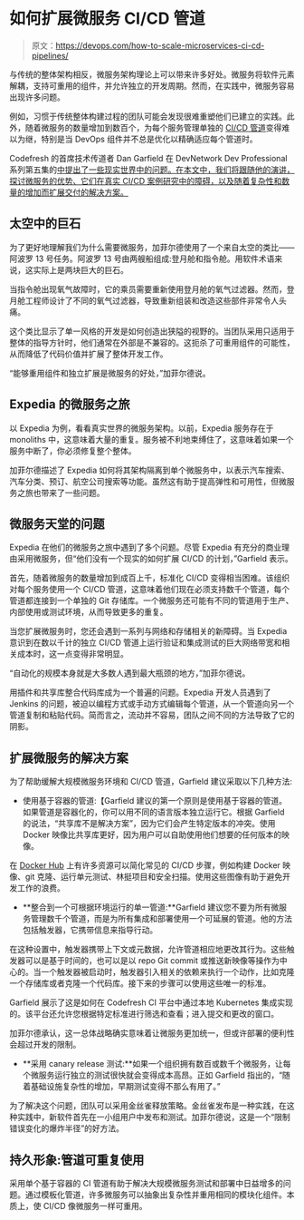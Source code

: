 # 如何扩展微服务 CI/CD 管道

> 原文：<https://devops.com/how-to-scale-microservices-ci-cd-pipelines/>

与传统的整体架构相反，微服务架构理论上可以带来许多好处。微服务将软件元素解耦，支持可重用的组件，并允许独立的开发周期。然而，在实践中，微服务容易出现许多问题。

例如，习惯于传统整体构建过程的团队可能会发现很难重塑他们已建立的实践。此外，随着微服务的数量增加到数百个，为每个服务管理单独的 [CI/CD 管道](https://devops.com/how-to-implement-an-effective-ci-cd-pipeline/)变得难以为继，特别是当 DevOps 组件并不总是优化以精确适应每个管道时。

Codefresh 的首席技术传道者 Dan Garfield 在 DevNetwork Dev Professional 系列第五集的[中提出了一些现实世界中的问题。在本文中，我们将跟随他的演讲，探讨微服务的优势、它们在真实 CI/CD 案例研究中的障碍，以及随着复杂性和数量的增加而扩展交付的解决方案。](https://www.bigmarker.com/devnetwork1/CI-CD-for-Microservices-Best-Practices-and-Lessons-From-the-Trenches)

## 太空中的巨石

为了更好地理解我们为什么需要微服务，加菲尔德使用了一个来自太空的类比——阿波罗 13 号任务。阿波罗 13 号由两艘船组成:登月舱和指令舱。用软件术语来说，这实际上是两块巨大的巨石。

当指令舱出现氧气故障时，它的乘员需要重新使用登月舱的氧气过滤器。然而，登月舱工程师设计了不同的氧气过滤器，导致重新组装和改造这些部件非常令人头痛。

这个类比显示了单一风格的开发是如何创造出狭隘的视野的。当团队采用只适用于整体的指导方针时，他们通常在外部是不兼容的。这扼杀了可重用组件的可能性，从而降低了代码价值并扩展了整体开发工作。

“能够重用组件和独立扩展是微服务的好处，”加菲尔德说。

## Expedia 的微服务之旅

以 Expedia 为例，看看真实世界的微服务架构。以前，Expedia 服务存在于 monoliths 中，这意味着大量的重复。服务被不利地束缚住了，这意味着如果一个服务中断了，你必须修复整个整体。

加菲尔德描述了 Expedia 如何将其架构隔离到单个微服务中，以表示汽车搜索、汽车分类、预订、航空公司搜索等功能。虽然这有助于提高弹性和可用性，但微服务之旅也带来了一些问题。

## 微服务天堂的问题

Expedia 在他们的微服务之旅中遇到了多个问题。尽管 Expedia 有充分的商业理由采用微服务，但“他们没有一个现实的如何扩展 CI/CD 的计划，”Garfield 表示。

首先，随着微服务的数量增加到成百上千，标准化 CI/CD 变得相当困难。该组织对每个服务使用一个 CI/CD 管道，这意味着他们现在必须支持数千个管道，每个管道都连接到一个单独的 Git 存储库。一个微服务还可能有不同的管道用于生产、内部使用或测试环境，从而导致更多的重复。

当您扩展微服务时，您还会遇到一系列与网络和存储相关的新障碍。当 Expedia 意识到在数以千计的独立 CI/CD 管道上运行验证和集成测试的巨大网络带宽和相关成本时，这一点变得非常明显。

“自动化的规模本身就是大多数人遇到最大瓶颈的地方，”加菲尔德说。

用插件和共享库整合代码库成为一个普遍的问题。Expedia 开发人员遇到了 Jenkins 的问题，被迫以编程方式或手动方式编辑每个管道，从一个管道向另一个管道复制和粘贴代码。简而言之，流动并不容易，团队之间不同的方法导致了它的阴影。

## 扩展微服务的解决方案

为了帮助缓解大规模微服务环境和 CI/CD 管道，Garfield 建议采取以下几种方法:

*   使用基于容器的管道:【Garfield 建议的第一个原则是使用基于容器的管道。如果管道是容器化的，你可以用不同的语言版本独立运行它。根据 Garfield 的说法，“共享库不是解决方案”，因为它们会产生特定版本的冲突。使用 Docker 映像比共享库更好，因为用户可以自助使用他们想要的任何版本的映像。

在 [Docker Hub](https://hub.docker.com/search?q=&type=image) 上有许多资源可以简化常见的 CI/CD 步骤，例如构建 Docker 映像、git 克隆、运行单元测试、林挺项目和安全扫描。使用这些图像有助于避免开发工作的浪费。

*   **整合到一个可根据环境运行的单一管道:**Garfield 建议您不要为所有微服务管理数千个管道，而是为所有集成和部署使用一个可延展的管道。他的方法包括触发器，它携带信息来指导行动。

在这种设置中，触发器携带上下文或元数据，允许管道相应地更改其行为。这些触发器可以是基于时间的，也可以是以 repo Git commit 或推送新映像等操作为中心的。当一个触发器被启动时，触发器引入相关的依赖来执行一个动作，比如克隆一个存储库或者克隆一个代码库。接下来的步骤可以使用这些唯一的标准。

Garfield 展示了这是如何在 Codefresh CI 平台中通过本地 Kubernetes 集成实现的。该平台还允许您根据特定标准进行筛选和查看；进入提交和更改的窗口。

加菲尔德承认，这一总体战略确实意味着让微服务更加统一，但或许部署的便利性会超过开发的限制。

*   **采用 canary release 测试:**如果一个组织拥有数百或数千个微服务，让每个微服务运行独立的测试很快就会变得成本高昂。正如 Garfield 指出的，“随着基础设施复杂性的增加，早期测试变得不那么有用了。”

为了解决这个问题，团队可以采用金丝雀释放策略。金丝雀发布是一种实践，在这种实践中，新软件首先在一小组用户中发布和测试。加菲尔德说，这是一个“限制错误变化的爆炸半径”的好方法。

## 持久形象:管道可重复使用

采用单个基于容器的 CI 管道有助于解决大规模微服务测试和部署中日益增多的问题。通过模板化管道，许多微服务可以抽象出复杂性并重用相同的模块化组件。本质上，使 CI/CD 像微服务一样可重用。